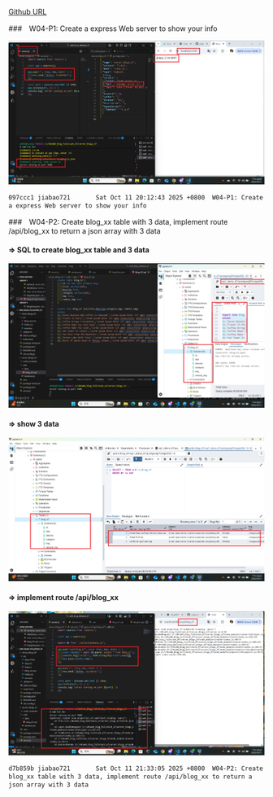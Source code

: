 [Github URL](https://github.com/jiabao721/1132-2N-demo-jbshen-67)

###　W04-P1: Create a express Web server to show your info
 
![](w04-p1.png)
 
```
097ccc1 jiabao721       Sat Oct 11 20:12:43 2025 +0800  W04-P1: Create a express Web server to show your info
```

###　W04-P2: Create blog_xx table with 3 data, implement route /api/blog_xx to return a json array with 3 data
 
#### => SQL to create blog_xx table and 3 data
 
![](w04-p2-1.png)
 
#### => show 3 data
 
![](w04-p2-2.png)
 
#### => implement route /api/blog_xx
 
![](w04-p2-3.png)
 
```
d7b859b jiabao721       Sat Oct 11 21:33:05 2025 +0800  W04-P2: Create blog_xx table with 3 data, implement route /api/blog_xx to return a json array with 3 data
```